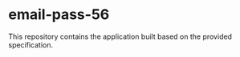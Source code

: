 # email-pass-56

This repository contains the application built based on the provided specification.